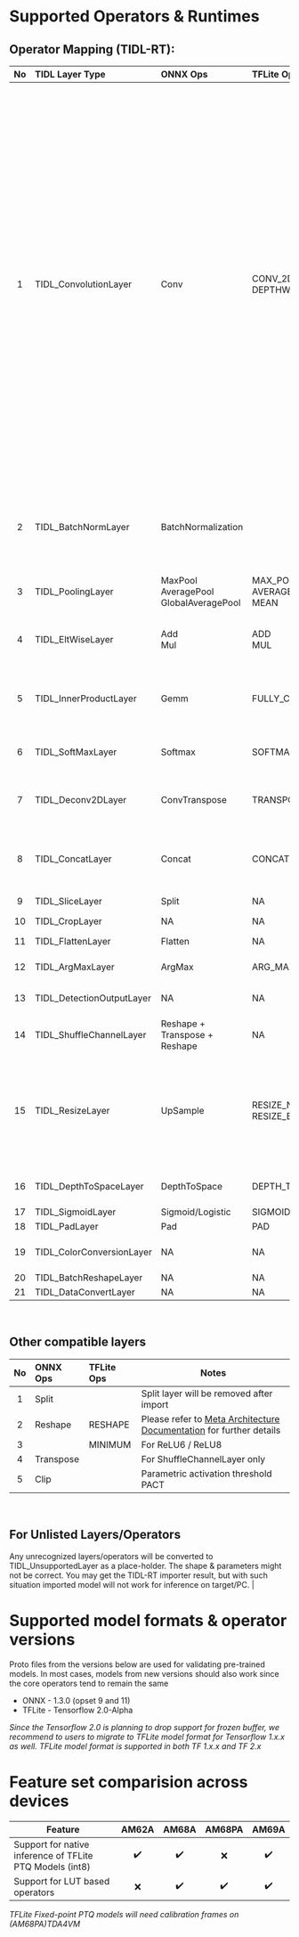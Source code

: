 # Supported Operators & Runtimes

## Operator Mapping (TIDL-RT):

<div align="center">

| No | TIDL Layer Type                | ONNX Ops                                    | TFLite Ops                                 | Notes |
|:--:|:-------------------------------|:--------------------------------------------|:-------------------------------------------|:------|
| 1  | TIDL_ConvolutionLayer          | Conv                                        | CONV_2D<br>DEPTHWISE_CONV_2D               | Regular & Depthwise convolution will be imported as convolution <br> For TFLite DepthwiseConv2dNative, depth_multiplier shall be 1 if number of input channels > 1. <br> ReLU & Batchnorm layers will be merged into convolution to get better performance<br>Validated kernel sizes: 1x1, 3x3, 5x5, 7x7,1x3,3x1,1x5,5x1,1x7,7x1.<br> If stride == 4, only supported kernel == 11x11.<br>if stride == 2, kernel should be less than 7. Even kernel dimensions like 2x2, 4x4, 6x6 are not supported.<br>Depthwise Separable Convolution only supports 3x3,5x5,7x7 with stride 1 and 3x3 with stride 2.<br> Dilated Convolution is only supported for non-strided convolution<br> **Note : Please refer to MMALIB's release notes in your SDK for all supported configuration**<br> **Note : Some of the kernel combinations are not optimized in the current release, please refer to MMALIB's release notes for the same** |
| 2  | TIDL_BatchNormLayer            | BatchNormalization                          |                                            | ReLU, Scale, Bias, PReLU, Leaky ReLU, Hard Sigmoid & ELU will be merged & imported as batchnorm<br> All channel-wise broadcast operations are mapped to batchnorm |
| 3  | TIDL_PoolingLayer              | MaxPool<br>AveragePool<br>GlobalAveragePool | MAX_POOL_2D<br>AVERAGE_POOL_2D<br>MEAN     | Pooling has been validated for the following kernel sizes: 3x3,2x2,1x1, with a maximum stride of 2 |
| 4  | TIDL_EltWiseLayer              | Add<br>Mul                                  | ADD<br>MUL                                 | Support for 2 tensors validated extensively, multiple input tensors have had limited validation |
| 5  | TIDL_InnerProductLayer         | Gemm                                        | FULLY_CONNECTED                            | Input shape must be 1x1x1xN.Please use global pooling/flatten before innerproduct<br>Feature size larger than 2048*2048 is not optimal |
| 6  | TIDL_SoftMaxLayer              | Softmax                                     | SOFTMAX                                    | Input shape must be 1x1x1xN. Please use global pooling/flatten before softmax. |
| 7  | TIDL_Deconv2DLayer             | ConvTranspose                               | TRANSPOSE_CONV                             | Only 8x8, 4x4 and 2x2 kernel with 2x2 stride is supported. It is recommended to use Resize/Upsample to get better performance|
| 8  | TIDL_ConcatLayer               | Concat                                      | CONCATENATION                              | Concat defaults channel-wise by default. Concat will be width-wise if it happens post a flatten layer (used in the context of SSD)|
| 9  | TIDL_SliceLayer                | Split                                       | NA                                         | Only channel wise slice is supported |
| 10 | TIDL_CropLayer                 | NA                                          | NA                                         |  |
| 11 | TIDL_FlattenLayer              | Flatten                                     | NA                                         | 16-bit is not optimal in the current version|
| 12 | TIDL_ArgMaxLayer               | ArgMax                                      | ARG_MAX                                    | Only axis == 1 is supported (For Semantic Segmentation) |
| 13 | TIDL_DetectionOutputLayer      | NA                                          | NA                                         | Please refer to the [Meta Architecture Documentation](./tidl_fsg_od_meta_arch.md) for further details |
| 14 | TIDL_ShuffleChannelLayer       | Reshape + Transpose + Reshape               | NA                                         |  |
| 15 | TIDL_ResizeLayer               | UpSample                                    | RESIZE_NEAREST_NEIGHBOR<br>RESIZE_BILINEAR | Only power of 2 and symmetric resize is supported <br>Any resize ratio which is power of 2 and greater than 4 will be placed by combination of 4x4 resize layer and 2x2 resize layer <br> For example, an 8x8 resize will be replaced by a 4x4 resize followed by a 2x2 resize  |
| 16 | TIDL_DepthToSpaceLayer         | DepthToSpace                                | DEPTH_TO_SPACE                             |  Supports non-strided convolution with upscale factors of 2, 4 and 8 | 
| 17 | TIDL_SigmoidLayer              | Sigmoid/Logistic                            | SIGMOID/LOGISTIC                           |   |
| 18 | TIDL_PadLayer                  | Pad                                         | PAD                                        |   |
| 19 | TIDL_ColorConversionLayer      | NA                                          | NA                                         |  Only YUV420 NV12 format conversion to RGB/BGR color format is supported |
| 20 | TIDL_BatchReshapeLayer         | NA                                          | NA                                         |  |
| 21 | TIDL_DataConvertLayer          | NA                                          | NA                                         |  |

</div>
<br>

## Other compatible layers

<div align="center">

| No | ONNX Ops  | TFLite Ops    | Notes |
|:--:|:----------|:--------------|-------|
| 1  | Split     |               | Split layer will be removed after import |
| 2  | Reshape   | RESHAPE       | Please refer to [Meta Architecture Documentation](./tidl_fsg_od_meta_arch.md) for further details |
| 3  |            | MINIMUM       | For ReLU6 / ReLU8      |
| 4  | Transpose |               | For ShuffleChannelLayer only      |
| 5 | Clip      |               | Parametric activation threshold PACT       |

</div>
<br>

## For Unlisted Layers/Operators

Any unrecognized layers/operators will be converted to TIDL_UnsupportedLayer as a place-holder. The shape & parameters might not be correct. You may get the TIDL-RT importer result, but with such situation imported model will not work for inference on target/PC. |
<br>

# Supported model formats & operator versions
Proto files from the versions below are used for validating pre-trained models. In most cases, models from new versions should also work since the core operators tend to remain the same
  - ONNX - 1.3.0 (opset 9 and 11)
  - TFLite - Tensorflow 2.0-Alpha

*Since the Tensorflow 2.0 is planning to drop support for frozen buffer, we recommend to users to migrate to TFLite model format for Tensorflow 1.x.x as well. TFLite model format is supported in both TF 1.x.x and TF 2.x*


# Feature set comparision across devices

<div align="center">

| Feature  | AM62A | AM68A |AM68PA | AM69A|
| ------- |:-----------:|:-----------:|:-----------:|:-----------:|
| Support for native inference of TFLite PTQ Models (int8)  | :heavy_check_mark: |:heavy_check_mark: | :x: |:heavy_check_mark:|
| Support for LUT based operators  | :x: |:heavy_check_mark: | :heavy_check_mark:|:heavy_check_mark:|

</div>

*TFLite Fixed-point PTQ models will need calibration frames on (AM68PA)TDA4VM*